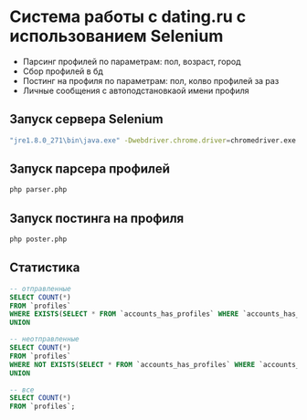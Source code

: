 # Система работы с dating.ru с использованием Selenium

- Парсинг профилей по параметрам: пол, возраст, город
- Сбор профилей в бд
- Постинг на профиля по параметрам: пол, колво профилей за раз
- Личные сообщения с автоподстановкаой имени профиля

## Запуск сервера Selenium

```sh
"jre1.8.0_271\bin\java.exe" -Dwebdriver.chrome.driver=chromedriver.exe -jar "server.jar"
```

## Запуск парсера профилей

```sh
php parser.php
```

## Запуск постинга на профиля

```sh
php poster.php
```

## Статистика

```sql
-- отправленные
SELECT COUNT(*)
FROM `profiles`
WHERE EXISTS(SELECT * FROM `accounts_has_profiles` WHERE `accounts_has_profiles`.`profiles_id` = `profiles`.`id`)
UNION

-- неотправленные
SELECT COUNT(*)
FROM `profiles`
WHERE NOT EXISTS(SELECT * FROM `accounts_has_profiles` WHERE `accounts_has_profiles`.`profiles_id` = `profiles`.`id`)
UNION

-- все
SELECT COUNT(*)
FROM `profiles`;
```